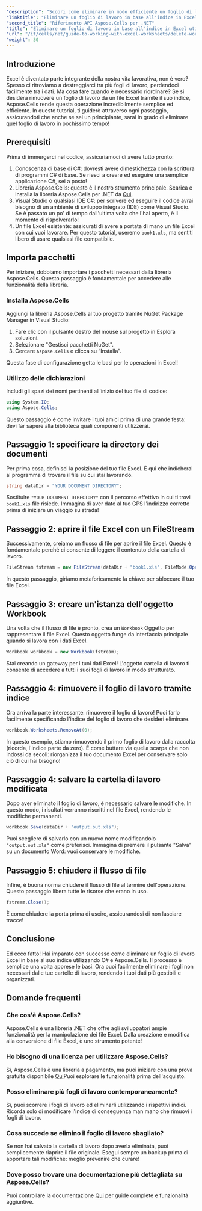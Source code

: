 ```yaml
---
"description": "Scopri come eliminare in modo efficiente un foglio di lavoro specifico da un file Excel in base al suo indice utilizzando C# e la libreria Aspose.Cells. Segui questo semplice tutorial passo dopo passo."
"linktitle": "Eliminare un foglio di lavoro in base all'indice in Excel utilizzando il tutorial C#"
"second_title": "Riferimento API Aspose.Cells per .NET"
"title": "Eliminare un foglio di lavoro in base all'indice in Excel utilizzando il tutorial C#"
"url": "/it/cells/net/guide-to-working-with-excel-worksheets/delete-worksheet-by-index-excel-csharp-tutorial/"
"weight": 30
---
```


## Introduzione

Excel è diventato parte integrante della nostra vita lavorativa, non è vero? Spesso ci ritroviamo a destreggiarci tra più fogli di lavoro, perdendoci facilmente tra i dati. Ma cosa fare quando è necessario riordinare? Se si desidera rimuovere un foglio di lavoro da un file Excel tramite il suo indice, Aspose.Cells rende questa operazione incredibilmente semplice ed efficiente. In questo tutorial, ti guiderò attraverso ogni passaggio, assicurandoti che anche se sei un principiante, sarai in grado di eliminare quel foglio di lavoro in pochissimo tempo!

## Prerequisiti

Prima di immergerci nel codice, assicuriamoci di avere tutto pronto:

1. Conoscenza di base di C#: dovresti avere dimestichezza con la scrittura di programmi C# di base. Se riesci a creare ed eseguire una semplice applicazione C#, sei a posto!
2. Libreria Aspose.Cells: questo è il nostro strumento principale. Scarica e installa la libreria Aspose.Cells per .NET da [Qui](https://releases.aspose.com/cells/net/).
3. Visual Studio o qualsiasi IDE C#: per scrivere ed eseguire il codice avrai bisogno di un ambiente di sviluppo integrato (IDE) come Visual Studio. Se è passato un po' di tempo dall'ultima volta che l'hai aperto, è il momento di rispolverarlo!
4. Un file Excel esistente: assicurati di avere a portata di mano un file Excel con cui vuoi lavorare. Per questo tutorial, useremo `book1.xls`, ma sentiti libero di usare qualsiasi file compatibile.

## Importa pacchetti

Per iniziare, dobbiamo importare i pacchetti necessari dalla libreria Aspose.Cells. Questo passaggio è fondamentale per accedere alle funzionalità della libreria.

### Installa Aspose.Cells

Aggiungi la libreria Aspose.Cells al tuo progetto tramite NuGet Package Manager in Visual Studio:

1. Fare clic con il pulsante destro del mouse sul progetto in Esplora soluzioni.
2. Selezionare "Gestisci pacchetti NuGet".
3. Cercare `Aspose.Cells` e clicca su “Installa”.

Questa fase di configurazione getta le basi per le operazioni in Excel!

### Utilizzo delle dichiarazioni

Includi gli spazi dei nomi pertinenti all'inizio del tuo file di codice:

```csharp
using System.IO;
using Aspose.Cells;
```

Questo passaggio è come invitare i tuoi amici prima di una grande festa: devi far sapere alla biblioteca quali componenti utilizzerai.

## Passaggio 1: specificare la directory dei documenti

Per prima cosa, definisci la posizione del tuo file Excel. È qui che indicherai al programma di trovare il file su cui stai lavorando.

```csharp
string dataDir = "YOUR DOCUMENT DIRECTORY";
```

Sostituire `"YOUR DOCUMENT DIRECTORY"` con il percorso effettivo in cui ti trovi `book1.xls` file risiede. Immagina di aver dato al tuo GPS l'indirizzo corretto prima di iniziare un viaggio su strada!

## Passaggio 2: aprire il file Excel con un FileStream

Successivamente, creiamo un flusso di file per aprire il file Excel. Questo è fondamentale perché ci consente di leggere il contenuto della cartella di lavoro.

```csharp
FileStream fstream = new FileStream(dataDir + "book1.xls", FileMode.Open);
```

In questo passaggio, giriamo metaforicamente la chiave per sbloccare il tuo file Excel.

## Passaggio 3: creare un'istanza dell'oggetto Workbook

Una volta che il flusso di file è pronto, crea un `Workbook` Oggetto per rappresentare il file Excel. Questo oggetto funge da interfaccia principale quando si lavora con i dati Excel.

```csharp
Workbook workbook = new Workbook(fstream);
```

Stai creando un gateway per i tuoi dati Excel! L'oggetto cartella di lavoro ti consente di accedere a tutti i suoi fogli di lavoro in modo strutturato.

## Passaggio 4: rimuovere il foglio di lavoro tramite indice

Ora arriva la parte interessante: rimuovere il foglio di lavoro! Puoi farlo facilmente specificando l'indice del foglio di lavoro che desideri eliminare. 

```csharp
workbook.Worksheets.RemoveAt(0);
```

In questo esempio, stiamo rimuovendo il primo foglio di lavoro dalla raccolta (ricorda, l'indice parte da zero). È come buttare via quella scarpa che non indossi da secoli: riorganizza il tuo documento Excel per conservare solo ciò di cui hai bisogno!

## Passaggio 4: salvare la cartella di lavoro modificata

Dopo aver eliminato il foglio di lavoro, è necessario salvare le modifiche. In questo modo, i risultati verranno riscritti nel file Excel, rendendo le modifiche permanenti.

```csharp
workbook.Save(dataDir + "output.out.xls");
```

Puoi scegliere di salvarlo con un nuovo nome modificandolo `"output.out.xls"` come preferisci. Immagina di premere il pulsante "Salva" su un documento Word: vuoi conservare le modifiche.

## Passaggio 5: chiudere il flusso di file

Infine, è buona norma chiudere il flusso di file al termine dell'operazione. Questo passaggio libera tutte le risorse che erano in uso.

```csharp
fstream.Close();
```

È come chiudere la porta prima di uscire, assicurandosi di non lasciare tracce!

## Conclusione

Ed ecco fatto! Hai imparato con successo come eliminare un foglio di lavoro Excel in base al suo indice utilizzando C# e Aspose.Cells. Il processo è semplice una volta apprese le basi. Ora puoi facilmente eliminare i fogli non necessari dalle tue cartelle di lavoro, rendendo i tuoi dati più gestibili e organizzati.

## Domande frequenti

### Che cos'è Aspose.Cells?
Aspose.Cells è una libreria .NET che offre agli sviluppatori ampie funzionalità per la manipolazione dei file Excel. Dalla creazione e modifica alla conversione di file Excel, è uno strumento potente!

### Ho bisogno di una licenza per utilizzare Aspose.Cells?
Sì, Aspose.Cells è una libreria a pagamento, ma puoi iniziare con una prova gratuita disponibile [Qui](https://releases.aspose.com/)Puoi esplorare le funzionalità prima dell'acquisto.

### Posso eliminare più fogli di lavoro contemporaneamente?
Sì, puoi scorrere i fogli di lavoro ed eliminarli utilizzando i rispettivi indici. Ricorda solo di modificare l'indice di conseguenza man mano che rimuovi i fogli di lavoro.

### Cosa succede se elimino il foglio di lavoro sbagliato?
Se non hai salvato la cartella di lavoro dopo averla eliminata, puoi semplicemente riaprire il file originale. Esegui sempre un backup prima di apportare tali modifiche: meglio prevenire che curare!

### Dove posso trovare una documentazione più dettagliata su Aspose.Cells?
Puoi controllare la documentazione [Qui](https://reference.aspose.com/cells/net/) per guide complete e funzionalità aggiuntive.